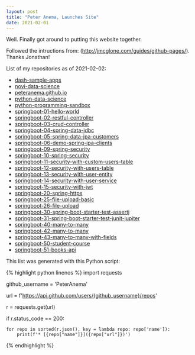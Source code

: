 ```yaml
---
layout: post
title: "Peter Anema, Launches Site"
date: 2021-02-01
---
```


Well. Finally got around to putting this website together. 

Followed the intructions from: (http://jmcglone.com/guides/github-pages/). Thanks Jonathan!

List of my repositories as of 2021-02-02:

* [dash-sample-apps](https://api.github.com/repos/PeterAnema/dash-sample-apps)
* [novi-data-science](https://api.github.com/repos/PeterAnema/novi-data-science)
* [peteranema.github.io](https://api.github.com/repos/PeterAnema/peteranema.github.io)
* [python-data-science](https://api.github.com/repos/PeterAnema/python-data-science)
* [python-programming-sandbox](https://api.github.com/repos/PeterAnema/python-programming-sandbox)
* [springboot-01-hello-world](https://api.github.com/repos/PeterAnema/springboot-01-hello-world)
* [springboot-02-restful-controller](https://api.github.com/repos/PeterAnema/springboot-02-restful-controller)
* [springboot-03-crud-controller](https://api.github.com/repos/PeterAnema/springboot-03-crud-controller)
* [springboot-04-spring-data-jdbc](https://api.github.com/repos/PeterAnema/springboot-04-spring-data-jdbc)
* [springboot-05-spring-data-jpa-customers](https://api.github.com/repos/PeterAnema/springboot-05-spring-data-jpa-customers)
* [springboot-06-demo-spring-jpa-clients](https://api.github.com/repos/PeterAnema/springboot-06-demo-spring-jpa-clients)
* [springboot-09-spring-security](https://api.github.com/repos/PeterAnema/springboot-09-spring-security)
* [springboot-10-spring-security](https://api.github.com/repos/PeterAnema/springboot-10-spring-security)
* [springboot-11-security-with-custom-users-table](https://api.github.com/repos/PeterAnema/springboot-11-security-with-custom-users-table)
* [springboot-12-security-with-users-table](https://api.github.com/repos/PeterAnema/springboot-12-security-with-users-table)
* [springboot-13-security-with-user-entity](https://api.github.com/repos/PeterAnema/springboot-13-security-with-user-entity)
* [springboot-14-security-with-user-service](https://api.github.com/repos/PeterAnema/springboot-14-security-with-user-service)
* [springboot-15-security-with-jwt](https://api.github.com/repos/PeterAnema/springboot-15-security-with-jwt)
* [springboot-20-spring-https](https://api.github.com/repos/PeterAnema/springboot-20-spring-https)
* [springboot-25-file-upload-basic](https://api.github.com/repos/PeterAnema/springboot-25-file-upload-basic)
* [springboot-26-file-upload](https://api.github.com/repos/PeterAnema/springboot-26-file-upload)
* [springboot-30-spring-boot-starter-test-assertj](https://api.github.com/repos/PeterAnema/springboot-30-spring-boot-starter-test-assertj)
* [springboot-31-spring-boot-starter-test-junit-jupiter](https://api.github.com/repos/PeterAnema/springboot-31-spring-boot-starter-test-junit-jupiter)
* [springboot-40-many-to-many](https://api.github.com/repos/PeterAnema/springboot-40-many-to-many)
* [springboot-42-many-to-many](https://api.github.com/repos/PeterAnema/springboot-42-many-to-many)
* [springboot-43-many-to-many-with-fields](https://api.github.com/repos/PeterAnema/springboot-43-many-to-many-with-fields)
* [springboot-50-student-course](https://api.github.com/repos/PeterAnema/springboot-50-student-course)
* [springboot-51-books-api](https://api.github.com/repos/PeterAnema/springboot-51-books-api)

This list was generated with this Python script:

{% highlight python linenos %}
import requests

github_username = 'PeterAnema'

url = f'https://api.github.com/users/{github_username}/repos'

r = requests.get(url)

if r.status_code == 200:

    for repo in sorted(r.json(), key = lambda repo: repo['name']):
        print(f'* [{repo["name"]}]({repo["url"]})')
{% endhighlight %}
